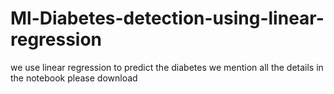 # Ml-Diabetes-detection-using-linear-regression
we use linear regression to predict the diabetes
we mention all the details in the notebook please download
